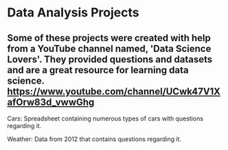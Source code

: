 # Data Analysis Projects

## Some of these projects were created with help from a YouTube channel named, 'Data Science Lovers'. They provided questions and datasets and are a great resource for learning data science. https://www.youtube.com/channel/UCwk47V1XafOrw83d_vwwGhg

Cars: Spreadsheet containing numerous types of cars with questions regarding it.

Weather: Data from 2012 that contains questions regarding it.
